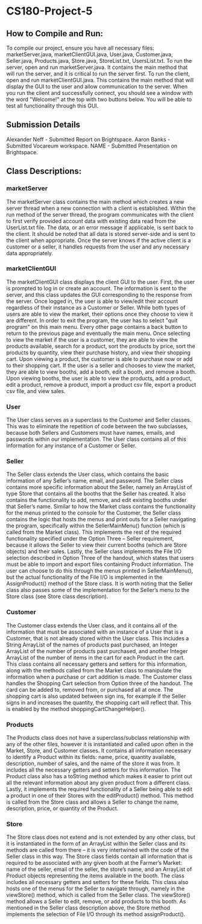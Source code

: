 # CS180-Project-5


## How to Compile and Run:

To compile our project, ensure you have all necessary files: marketServer.java, marketClientGUI.java, User.java, Customer.java, Seller.java, Products.java, Store.java, StoreList.txt, UsersList.txt. To run the server, open and run marketServer.java. It contains the main method that will run the server, and it is critical to run the server first. To run the client, open and run marketClientGUI.java. This contains the main method that will display the GUI to the user and allow communication to the server. When you run the client and successfully connect, you should see a window with the word "Welcome!" at the top with two buttons below. You will be able to test all functionality through this GUI.


## Submission Details

Alexander Neff - Submitted Report on Brightspace. 
Aaron Banks - Submitted Vocareum workspace.
NAME - Submitted Presentation on Brightspace.


## Class Descriptions: 

### marketServer

The marketServer class contains the main method which creates a new server thread when a new connection with a client is established. Within the run method of the server thread, the program communicates with the client to first verify provided account data with existing data read from the UserList.txt file. The data, or an error message if applicable, is sent back to the client. It should be noted that all data is stored server-side and is sent to the client when appropriate. Once the server knows if the active client is a customer or a seller, it handles requests from the user and any necessary data appropriately.


### marketClientGUI

The marketClientGUI class displays the client GUI to the user. First, the user is prompted to log in or create an account. The information is sent to the server, and this class updates the GUI corresponding to the response from the server. Once logged in, the user is able to view/edit their account regardless of their instance as a Customer or Seller. While both types of users are able to view the market, their options once they choose to view it are different. In order to exit the program, the user has to select "quit program" on this main menu. Every other page contains a back button to return to the previous page and eventually the main menu. Once selecting to view the market if the user is a customer, they are able to view the products available, search for a product, sort the products by price, sort the products by quantity, view their purchase history, and view their shopping cart. Upon viewing a product, the customer is able to purchase now or add to their shopping cart. If the user is a seller and chooses to view the market, they are able to view booths, add a booth, edit a booth, and remove a booth. Upon viewing booths, the user is able to view the products, add a product, edit a product, remove a product, import a product csv file, export a product csv file, and view sales. 



### User

The User class serves as a superclass to the Customer and Seller classes. This was to eliminate the repetition of code between the two subclasses, because both Sellers and Customers must have names, emails, and passwords within our implementation. The User class contains all of this information for any instance of a Customer or Seller.



### Seller

The Seller class extends the User class, which contains the basic information of any Seller’s name, email, and password. The Seller class contains more specific information about the Seller, namely an ArrayList of type Store that contains all the booths that the Seller has created. It also contains the functionality to add, remove, and edit existing booths under that Seller’s name. Similar to how the Market class contains the functionality for the menus printed to the console for the Customer, the Seller class contains the logic that hosts the menus and print outs for a Seller navigating the program, specifically within the SellerMainMenu() function (which is called from the Market class). This implements the rest of the required functionality specified under the Option Three – Seller requirement, because it allows the Seller to view their current booths (which are Store objects) and their sales. Lastly, the Seller class implements the File I/O selection described in Option Three of the handout, which states that users must be able to import and export files containing Product information. The user can choose to do this through the menus printed in SellerMainMenu(), but the actual functionality of the File I/O is implemented in the AssignProduct() method of the Store class. It is worth noting that the Seller class also passes some of the implementation for the Seller’s menu to the Store class (see Store class description).


### Customer

The Customer class extends the User class, and it contains all of the information that must be associated with an instance of a User that is a Customer, that is not already stored within the User class. This includes a String ArrayList of the names of products past purchased, an Integer ArrayList of the number of products past purchased, and another Integer ArrayList of the number of items in the cart for each Product in the cart. This class contains all necessary getters and setters for this information, along with the methods called from the Market class to manipulate the information when a purchase or cart addition is made. The Customer class handles the Shopping Cart selection from Option three of the handout. The card can be added to, removed from, or purchased all at once. The shopping cart is also updated between sign ins, for example if the Seller signs in and increases the quantity, the shopping cart will reflect that. This is enabled by the method shoppingCartChangeHelper(). 


### Products

The Products class does not have a superclass/subclass relationship with any of the other files, however it is instantiated and called upon often in the Market, Store, and Customer classes. It contains all information necessary to identify a Product within its fields: name, price, quantity available, description, number of sales, and the name of the store it was from. It includes all the necessary getters and setters for this information. The Product class also has a toString method which makes it easier to print out all the relevant information about any given product from a different class. Lastly, it implements the required functionality of a Seller being able to edit a product in one of their Stores with the editProduct() method. This method is called from the Store class and allows a Seller to change the name, description, price, or quantity of the Product. 


### Store

The Store class does not extend and is not extended by any other class, but it is instantiated in the form of an ArrayList within the Seller class and its methods are called from there – it is very intertwined with the code of the Seller class in this way. The Store class fields contain all information that is required to be associated with any given booth at the Farmer’s Market: name of the seller, email of the seller, the store’s name, and an ArrayList of Product objects representing the items available in the booth. The class includes all necessary getters and setters for these fields. This class also hosts one of the menus for the Seller to navigate through, namely in the viewStore() method, which is called from the Seller class. The viewStore() method allows a Seller to edit, remove, or add products to this booth. As mentioned in the Seller class description above, the Store method implements the selection of File I/O through its method assignProduct().


